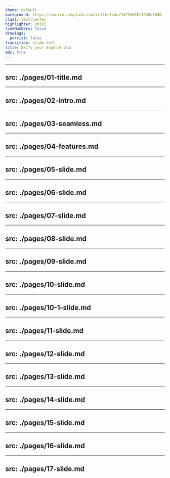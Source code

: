 ```yaml
---
theme: default
background: https://source.unsplash.com/collection/94734566/1920x1080
class: text-center
highlighter: shiki
lineNumbers: false
drawings:
  persist: false
transition: slide-left
title: Nxify your Angular App
mdc: true
---
```


---
src: ./pages/01-title.md
---

---
src: ./pages/02-intro.md
---

---
src: ./pages/03-seamless.md
---

---
src: ./pages/04-features.md
---

---
src: ./pages/05-slide.md
---

---
src: ./pages/06-slide.md
---

---
src: ./pages/07-slide.md
---

---
src: ./pages/08-slide.md
---

---
src: ./pages/09-slide.md
---

---
src: ./pages/10-slide.md
---

---
src: ./pages/10-1-slide.md
---

---
src: ./pages/11-slide.md
---

---
src: ./pages/12-slide.md
---

---
src: ./pages/13-slide.md
---

---
src: ./pages/14-slide.md
---

---
src: ./pages/15-slide.md
---

---
src: ./pages/16-slide.md
---

---
src: ./pages/17-slide.md
---